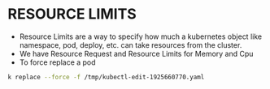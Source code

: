 # RESOURCE LIMITS
- Resource Limits are a way to specify how much a kubernetes object like namespace, pod, deploy, etc. can take resources from the cluster.
- We have Resource Request and Resource Limits for Memory and Cpu
- To force replace a pod
```bash
k replace --force -f /tmp/kubectl-edit-1925660770.yaml
```
